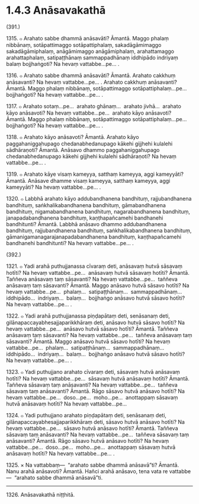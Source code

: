 # 1.4.3 Anāsavakathā

(391.)

1315\. ๐ Arahato sabbe dhammā anāsavāti? Āmantā. Maggo phalaṃ nibbānaṃ, sotāpattimaggo sotāpattiphalaṃ, sakadāgāmimaggo sakadāgāmiphalaṃ, anāgāmimaggo anāgāmiphalaṃ, arahattamaggo arahattaphalaṃ, satipaṭṭhānaṃ sammappadhānaṃ iddhipādo indriyaṃ balaṃ bojjhaṅgoti? Na hevaṃ vattabbe…pe… .

1316\. ๐ Arahato sabbe dhammā anāsavāti? Āmantā. Arahato cakkhuṃ anāsavanti? Na hevaṃ vattabbe…pe… . Arahato cakkhuṃ anāsavanti? Āmantā. Maggo phalaṃ nibbānaṃ, sotāpattimaggo sotāpattiphalaṃ…pe…  bojjhaṅgoti? Na hevaṃ vattabbe…pe… .

1317\. ๐ Arahato sotaṃ…pe…  arahato ghānaṃ…  arahato jivhā…  arahato kāyo anāsavoti? Na hevaṃ vattabbe…pe…  arahato kāyo anāsavoti? Āmantā. Maggo phalaṃ nibbānaṃ, sotāpattimaggo sotāpattiphalaṃ…pe…  bojjhaṅgoti? Na hevaṃ vattabbe…pe… .

1318\. ๐ Arahato kāyo anāsavoti? Āmantā. Arahato kāyo paggahaniggahupago chedanabhedanupago kākehi gijjhehi kulalehi sādhāraṇoti? Āmantā. Anāsavo dhammo paggahaniggahupago chedanabhedanupago kākehi gijjhehi kulalehi sādhāraṇoti? Na hevaṃ vattabbe…pe… .

1319\. ๐ Arahato kāye visaṃ kameyya, satthaṃ kameyya, aggi kameyyāti? Āmantā. Anāsave dhamme visaṃ kameyya, satthaṃ kameyya, aggi kameyyāti? Na hevaṃ vattabbe…pe… .

1320\. ๐ Labbhā arahato kāyo addubandhanena bandhituṃ, rajjubandhanena bandhituṃ, saṅkhalikabandhanena bandhituṃ, gāmabandhanena bandhituṃ, nigamabandhanena bandhituṃ, nagarabandhanena bandhituṃ, janapadabandhanena bandhituṃ, kaṇṭhapañcamehi bandhanehi bandhitunti? Āmantā. Labbhā anāsavo dhammo addubandhanena bandhituṃ, rajjubandhanena bandhituṃ, saṅkhalikabandhanena bandhituṃ, gāmanigamanagarajanapadabandhanena bandhituṃ, kaṇṭhapañcamehi bandhanehi bandhitunti? Na hevaṃ vattabbe…pe… .

(392.)

1321\. ๐ Yadi arahā puthujjanassa cīvaraṃ deti, anāsavaṃ hutvā sāsavaṃ hotīti? Na hevaṃ vattabbe…pe…  anāsavaṃ hutvā sāsavaṃ hotīti? Āmantā. Taññeva anāsavaṃ taṃ sāsavanti? Na hevaṃ vattabbe…pe…  taññeva anāsavaṃ taṃ sāsavanti? Āmantā. Maggo anāsavo hutvā sāsavo hotīti? Na hevaṃ vattabbe…pe…  phalaṃ…  satipaṭṭhānaṃ…  sammappadhānaṃ…  iddhipādo…  indriyaṃ…  balaṃ…  bojjhaṅgo anāsavo hutvā sāsavo hotīti? Na hevaṃ vattabbe…pe… .

1322\. ๐ Yadi arahā puthujjanassa piṇḍapātaṃ deti, senāsanaṃ deti, gilānapaccayabhesajjaparikkhāraṃ deti, anāsavo hutvā sāsavo hotīti? Na hevaṃ vattabbe…pe…  anāsavo hutvā sāsavo hotīti? Āmantā. Taññeva anāsavaṃ taṃ sāsavanti? Na hevaṃ vattabbe…pe…  taññeva anāsavaṃ taṃ sāsavanti? Āmantā. Maggo anāsavo hutvā sāsavo hotīti? Na hevaṃ vattabbe…pe…  phalaṃ…  satipaṭṭhānaṃ…  sammappadhānaṃ…  iddhipādo…  indriyaṃ…  balaṃ…  bojjhaṅgo anāsavo hutvā sāsavo hotīti? Na hevaṃ vattabbe…pe… .

1323\. ๐ Yadi puthujjano arahato cīvaraṃ deti, sāsavaṃ hutvā anāsavaṃ hotīti? Na hevaṃ vattabbe…pe…  sāsavaṃ hutvā anāsavaṃ hotīti? Āmantā. Taññeva sāsavaṃ taṃ anāsavanti? Na hevaṃ vattabbe…pe…  taññeva sāsavaṃ taṃ anāsavanti? Āmantā. Rāgo sāsavo hutvā anāsavo hotīti? Na hevaṃ vattabbe…pe…  doso…pe…  moho…pe…  anottappaṃ sāsavaṃ hutvā anāsavaṃ hotīti? Na hevaṃ vattabbe…pe…

1324\. ๐ Yadi puthujjano arahato piṇḍapātaṃ deti, senāsanaṃ deti, gilānapaccayabhesajjaparikkhāraṃ deti, sāsavo hutvā anāsavo hotīti? Na hevaṃ vattabbe…pe…  sāsavo hutvā anāsavo hotīti? Āmantā. Taññeva sāsavaṃ taṃ anāsavanti? Na hevaṃ vattabbe…pe…  taññeva sāsavaṃ taṃ anāsavanti? Āmantā. Rāgo sāsavo hutvā anāsavo hotīti? Na hevaṃ vattabbe…pe…  doso…pe…  moho…pe…  anottappaṃ sāsavaṃ hutvā anāsavaṃ hotīti? Na hevaṃ vattabbe…pe… .

1325\. × Na vattabbaṃ—  “arahato sabbe dhammā anāsavā”ti? Āmantā. Nanu arahā anāsavoti? Āmantā. Hañci arahā anāsavo, tena vata re vattabbe—  “arahato sabbe dhammā anāsavā”ti.

---

1326\. Anāsavakathā niṭṭhitā.
